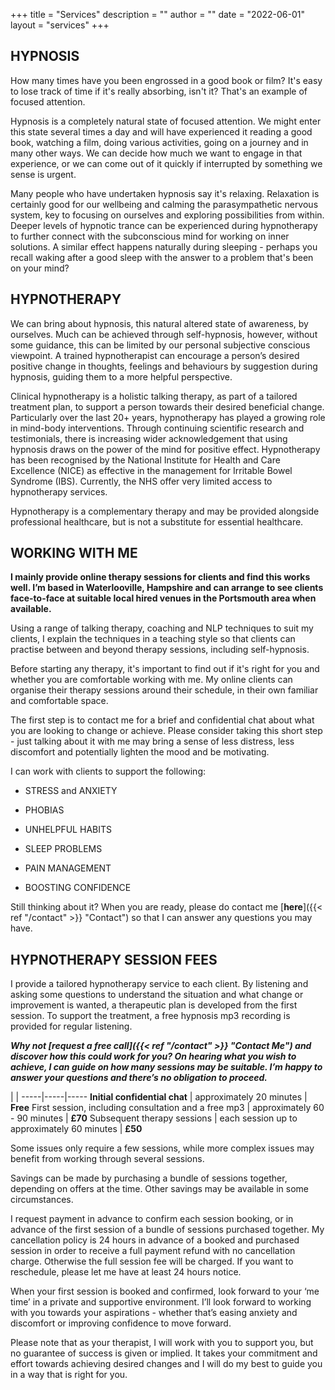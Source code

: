 +++
title = "Services"
description = ""
author = ""
date = "2022-06-01"
layout = "services"
+++

## HYPNOSIS

How many times have you been engrossed in a good book or film? It's easy to lose track of time if it's really absorbing, isn't it?  That's an example of focused attention.
 
Hypnosis is a completely natural state of focused attention.  We might enter this state several times a day and will have experienced it reading a good book, watching a film, doing various activities, going on a journey and in many other ways.  We can decide how much we want to engage in that experience, or we can come out of it quickly if interrupted by something we sense is urgent. 
 
Many people who have undertaken hypnosis say it's relaxing.  Relaxation is certainly good for our wellbeing and calming the parasympathetic nervous system, key to focusing on ourselves and exploring possibilities from within.  Deeper levels of hypnotic trance can be experienced during hypnotherapy to further connect with the subconscious mind for working on inner solutions.  A similar effect happens naturally during sleeping - perhaps you recall waking after a good sleep with the answer to a problem that's been on your mind? 

## HYPNOTHERAPY
 
We can bring about hypnosis, this natural altered state of awareness, by ourselves.  Much can be achieved through self-hypnosis, however, without some guidance, this can be limited by our personal subjective conscious viewpoint.  A trained hypnotherapist can encourage a person’s desired positive change in thoughts, feelings and behaviours by suggestion during hypnosis, guiding them to a more helpful perspective. 

Clinical hypnotherapy is a holistic talking therapy, as part of a tailored treatment plan, to support a person towards their desired beneficial change.  Particularly over the last 20+ years, hypnotherapy has played a growing role in mind-body interventions. Through continuing scientific research and testimonials, there is increasing wider acknowledgement that using hypnosis draws on the power of the mind for positive effect.  Hypnotherapy has been recognised by the National Institute for Health and Care Excellence (NICE) as effective in the management for Irritable Bowel Syndrome (IBS).  Currently, the NHS offer very limited access to hypnotherapy services.

Hypnotherapy is a complementary therapy and may be provided alongside professional healthcare, but is not a substitute for essential healthcare. 

## WORKING WITH ME

**I mainly provide online therapy sessions for clients and find this works well. I’m based in Waterlooville, Hampshire and can arrange to see clients face-to-face at suitable local hired venues in the Portsmouth area when available.**

Using a range of talking therapy, coaching and NLP techniques to suit my clients, I explain the techniques in a teaching style so that clients can practise between and beyond therapy sessions, including self-hypnosis.

Before starting any therapy, it's important to find out if it's right for you and whether you are comfortable working with me.  My online clients can organise their therapy sessions around their schedule, in their own familiar and comfortable space.
 
The first step is to contact me for a brief and confidential chat about what you are looking to change or achieve.  Please consider taking this short step - just talking about it with me may bring a sense of less distress, less discomfort and potentially lighten the mood and be motivating.

I can work with clients to support the following:
 
* STRESS and ANXIETY
 
* PHOBIAS
 
* UNHELPFUL HABITS
 
* SLEEP PROBLEMS
 
* PAIN MANAGEMENT
 
* BOOSTING CONFIDENCE

  

Still thinking about it?  When you are ready, please do contact me  [**here**]({{< ref "/contact" >}} "Contact") so that I can answer any questions you may have.
<br>
  

## HYPNOTHERAPY SESSION FEES

I provide a tailored hypnotherapy service to each client.  By listening and asking some questions to understand the situation and what change or improvement is wanted, a therapeutic plan is developed from the first session. To support the treatment, a free hypnosis mp3 recording is provided for regular listening.  

***Why not [**request a free call**]({{< ref "/contact" >}} "Contact Me") and discover how this could work for you? On hearing what you wish to achieve, I can guide on how many sessions may be suitable.
I’m happy to answer your questions and there’s no obligation to proceed.***

  |     | 
  -----|-----|-----
  **Initial confidential chat** | approximately 20 minutes | **Free**
  First session, including consultation and a free mp3 | approximately 60 - 90 minutes | **£70**
  Subsequent therapy sessions | each session up to approximately 60 minutes | **£50**

Some issues only require a few sessions, while more complex issues may benefit from working through several sessions.

Savings can be made by purchasing a bundle of sessions together, depending on offers at the time. Other savings may be available in some circumstances.

I request payment in advance to confirm each session booking, or in advance of the first session of a bundle of sessions purchased together.  My cancellation policy is 24 hours in advance of a booked and purchased session in order to receive a full payment refund with no cancellation charge. Otherwise the full session fee will be charged. If you want to reschedule, please let me have at least 24 hours notice.

When your first session is booked and confirmed, look forward to your ‘me time’ in a private and supportive environment. I’ll look forward to working with you towards your aspirations - whether that’s easing anxiety and discomfort or improving confidence to move forward.

Please note that as your therapist, I will work with you to support you, but no guarantee of success is given or implied. It takes your commitment and effort towards achieving desired changes and I will do my best to guide you in a way that is right for you.
